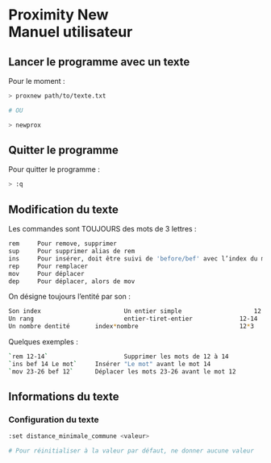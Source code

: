 # Proximity New<br>Manuel utilisateur



## Lancer le programme avec un texte

Pour le moment :

~~~bash
> proxnew path/to/texte.txt

# OU

> newprox
~~~



## Quitter le programme



Pour quitter le programme :

~~~bash
> :q
~~~



## Modification du texte

Les commandes sont TOUJOURS des mots de 3 lettres :

~~~bash
rem		Pour remove, supprimer
sup		Pour supprimer alias de rem
ins		Pour insérer, doit être suivi de 'before/bef' avec l’index du mot avant lequel insérer
rep		Pour remplacer
mov		Pour déplacer
dep		Pour déplacer, alors de mov
~~~



On désigne toujours l’entité par son :

~~~bash
Son index						Un entier simple					12        Le 12e mot
Un rang							entier-tiret-entier				12-14     Les mots 12 à 14
Un nombre dentité		index*nombre							12*3			12 et les 2 mots suivants
~~~



Quelques exemples :



~~~bash
`rem 12-14`						Supprimer les mots de 12 à 14
`ins bef 14 Le mot` 	Insérer "Le mot" avant le mot 14
`mov 23-26 bef 12`		Déplacer les mots 23-26 avant le mot 12
~~~



## Informations du texte



### Configuration du texte

~~~bash
:set distance_minimale_commune <valeur>

# Pour réinitialiser à la valeur par défaut, ne donner aucune valeur
~~~

